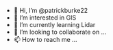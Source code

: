 - 👋 Hi, I’m @patrickburke22
- 👀 I’m interested in GIS
- 🌱 I’m currently learning Lidar
- 💞️ I’m looking to collaborate on ...
- 📫 How to reach me ...

<!---
patrickburke22/patrickburke22 is a ✨ special ✨ repository because its `README.md` (this file) appears on your GitHub profile.
You can click the Preview link to take a look at your changes.
--->

